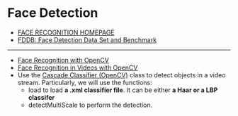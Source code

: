 # Face Detection

* [FACE RECOGNITION HOMEPAGE](http://face-rec.org/)
* [FDDB: Face Detection Data Set and Benchmark](http://vis-www.cs.umass.edu/fddb/)

-----
* [Face Recognition with OpenCV](https://docs.opencv.org/2.4/modules/contrib/doc/facerec/facerec_tutorial.html)
* [Face Recognition in Videos with OpenCV](https://docs.opencv.org/3.0-beta/modules/face/doc/facerec/tutorial/facerec_video_recognition.html)
* Use the [Cascade Classifier (OpenCV)](https://docs.opencv.org/2.4/doc/tutorials/objdetect/cascade_classifier/cascade_classifier.html) class to detect objects in a video stream. Particularly, we will use the functions:
  - load to load **a .xml classifier file**. It can be either **a Haar or a LBP classifer**
  - detectMultiScale to perform the detection.
